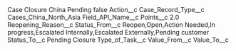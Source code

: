 <?xml version="1.0" encoding="UTF-8"?>
<CustomMetadata xmlns="http://soap.sforce.com/2006/04/metadata" xmlns:xsi="http://www.w3.org/2001/XMLSchema-instance" xmlns:xsd="http://www.w3.org/2001/XMLSchema">
    <label>Case Closure China Pending</label>
    <protected>false</protected>
    <values>
        <field>Action__c</field>
        <value xsi:nil="true"/>
    </values>
    <values>
        <field>Case_Record_Type__c</field>
        <value xsi:type="xsd:string">Cases_China_North_Asia</value>
    </values>
    <values>
        <field>Field_API_Name__c</field>
        <value xsi:nil="true"/>
    </values>
    <values>
        <field>Points__c</field>
        <value xsi:type="xsd:double">2.0</value>
    </values>
    <values>
        <field>Reopening_Reason__c</field>
        <value xsi:nil="true"/>
    </values>
    <values>
        <field>Status_From__c</field>
        <value xsi:type="xsd:string">Reopen,Open,Action Needed,In progress,Escalated Internally,Escalated Externally,Pending customer</value>
    </values>
    <values>
        <field>Status_To__c</field>
        <value xsi:type="xsd:string">Pending Closure</value>
    </values>
    <values>
        <field>Type_of_Task__c</field>
        <value xsi:nil="true"/>
    </values>
    <values>
        <field>Value_From__c</field>
        <value xsi:nil="true"/>
    </values>
    <values>
        <field>Value_To__c</field>
        <value xsi:nil="true"/>
    </values>
</CustomMetadata>
